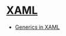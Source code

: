 # [XAML](https://docs.microsoft.com/en-us/dotnet/framework/xaml-services/)


- [Generics in XAML](https://docs.microsoft.com/en-us/dotnet/framework/xaml-services/generics-in-xaml)
